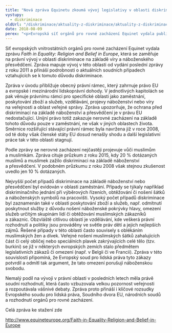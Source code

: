```yaml
---
title: "Nová zpráva Equinetu zkoumá vývoj legislativy v oblasti diskriminace na základě víry a přesvědčení"
vystupy:
  - diskriminace
oldUrl: "/diskriminace/aktuality-z-diskriminace/aktuality-z-diskriminace-2018/nova-zprava-equinetu-zkouma-vyvoj-legislativy-v-oblasti-diskriminace-na-zaklade-viry-a-presv/"
date: 2018-08-09
perex: "<p>Evropská síť orgánů pro rovné zacházení Equinet vydala publikaci Faith in Equality: Religion and Belief in Europe.</p>"
---
```


<!-- imported from the old website -->

<p>Síť evropských vnitrostátních orgánů pro rovné zacházení Equinet vydala zprávu <i>Faith in Equality: Religion and Belief in Europe</i>, která se zaměřuje na právní vývoj v oblasti diskriminace na základě víry a náboženského přesvědčení. Zpráva mapuje vývoj v této oblasti od vydání poslední zprávy z roku 2011 a přináší podrobnosti o aktuálních soudních případech vztahujících se k tomuto důvodu diskriminace. </p> <p>Zpráva v úvodu přibližuje obecný právní rámec, který zahrnuje právo EU a evropské i mezinárodní lidskoprávní dohody. V jednotlivých kapitolách se pak věnuje právnímu rámci pro specifické oblasti jako zaměstnání, poskytování zboží a služeb, vzdělávání, projevy náboženství nebo víry na veřejnosti a oblast veřejné správy. Zpráva upozorňuje, že ochrana před diskriminací na základě náboženství a přesvědčení je v právu EU nedostačující. Unijní právo totiž zakazuje nerovné zacházení na základě tohoto důvodu pouze v zaměstnání, ne však v jiných oblastech života. Směrnice rozšiřující stávající právní rámec byla navržena již v roce 2008, od té doby však členské státy EU dosud nenašly shodu a další legislativní práce tak v této oblasti stagnují.</p> <p>Podle zprávy se nerovné zacházení nejčastěji projevuje vůči muslimům a muslimkám. Zpráva cituje průzkum z roku 2015, kdy 20 % dotázaných muslimů a muslimek zažilo diskriminaci na základě náboženství a přesvědčení. V podobném průzkumu z roku 2008 však stejnou zkušenost uvedlo jen 10 % dotázaných.</p> <p>Nejvyšší počet případů diskriminace na základě náboženství nebo přesvědčení byl evidován v oblasti zaměstnání. Případy se týkaly například diskriminačního jednání při výběrových řízeních, obtěžování či nošení šátků a náboženských symbolů na pracovišti. Vysoký počet případů diskriminace byl zaznamenán také v oblasti poskytování zboží a služeb, např. odmítnutí poskytnout služby z důvodu nošení náboženské pokrývky hlavy, omezení služeb určitým skupinám lidí či obtěžování muslimských zákazníků a zákaznic. Obzvláště citlivou oblastí je vzdělávání, kde veškerá právní rozhodnutí a politiky jsou prováděny ve světle práv dětí a jejich nejlepších zájmů. Řešené případy v této oblasti často souvisely s oblékáním muslimských žen a dívek. Veřejné nošení muslimských šátků zahalujících část či celý obličej nebo speciálních plavek zakrývajících celé tělo (tzv. burkini) se již v některých evropských zemích stalo předmětem legislativních zákazů či omezení (např. v Belgii či ve Francii). Zpráva v této souvislosti připomíná, že Evropský soud pro lidská práva tyto zákazy potvrdil a odmítl tak argument, že tato omezení porušují náboženskou svobodu.</p> <p>Nemalý podíl na vývoji v právní oblasti v posledních letech měla právě soudní rozhodnutí, která často vzbuzovala velkou pozornost veřejnosti a rozpoutávala vášnivé debaty. Zpráva proto přináší i klíčové rozsudky Evropského soudu pro lidská práva, Soudního dvora EU, národních soudů a rozhodnutí orgánů pro rovné zacházení.</p> <p>Celá zpráva ke stažení zde</p> <p><a title="Otevření do nového okna" href="http://www.equineteurope.org/Faith-in-Equality-Religion-and-Belief-in-Europe" target="_blank">http://www.equineteurope.org/Faith-in-Equality-Religion-and-Belief-in-Europe</a> </p>
